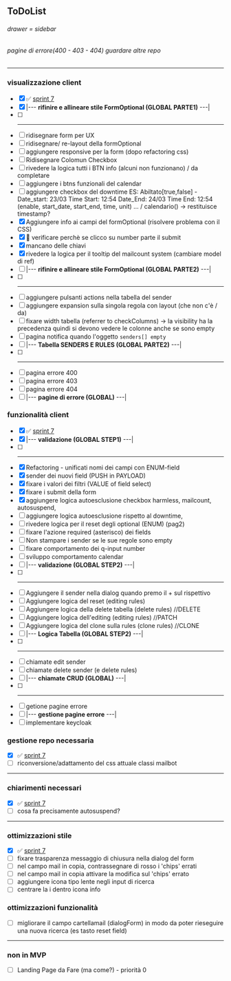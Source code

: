 ## ToDoList

###### drawer = sidebar

###### pagine di errore(400 - 403 - 404) guardare altre repo

<hr>

### visualizzazione client

- [x] :white_check_mark: [sprint 7](./Sprint%207)
- [x] |--- <b>rifinire e allineare stile FormOptional (GLOBAL PARTE1)</b> ---|
- [ ] -------------------------------------------------------------------------
- [ ] ridisegnare form per UX
- [ ] ridisegnare/ re-layout della formOptional
- [ ] aggiungere responsive per la form (dopo refactoring css)
- [ ] Ridisegnare Colomun Checkbox
- [ ] rivedere la logica tutti i BTN info (alcuni non funzionano) / da completare
- [ ] aggiungere i btns funzionali del calendar
- [ ] aggiungere checkbox del downtime ES: Abiltato[true,false] - Date_start: 23/03 Time Start: 12:54 Date_End: 24/03 Time End: 12:54 (enable, start_date, start_end, time, unit) ... / calendario() -> restituisce timestamp?
- [x] Aggiungere info ai campi del formOptional (risolvere problema con il CSS)
- [x] :rotating_light: verificare perchè se clicco su number parte il submit
- [x] mancano delle chiavi
- [x] rivedere la logica per il tooltip del mailcount system (cambiare model di ref)
- [ ] |--- <b>rifinire e allineare stile FormOptional (GLOBAL PARTE2)</b> ---|
- [ ] -------------------------------------------------------------------------
- [ ] aggiungere pulsanti actions nella tabella del sender
- [ ] aggiungere expansion sulla singola regola con layout (che non c'è / da)
- [ ] fixare width tabella (referrer to checkColumns) -> la visibility ha la precedenza quindi si devono vedere le colonne anche se sono empty
- [ ] pagina notifica quando l'oggetto `senders[] empty`
- [ ] |--- <b>Tabella SENDERS E RULES (GLOBAL PARTE2)</b> ---|
- [ ] -------------------------------------------------------------------------
- [ ] pagina errore 400
- [ ] pagina errore 403
- [ ] pagina errore 404
- [ ] |--- <b>pagine di errore (GLOBAL)</b> ---|

### funzionalità client

- [x] :white_check_mark: [sprint 7](./Sprint%207)
- [x] |--- <b>validazione (GLOBAL STEP1)</b> ---|
- [ ] -----------------------------------------------------------
- [x] Refactoring - unificati nomi dei campi con ENUM-field
- [x] sender dei nuovi field (PUSH in PAYLOAD)
- [x] fixare i valori dei filtri (VALUE of field select)
- [x] fixare i submit della form
- [x] aggiungere logica autoesclusione checkbox harmless, mailcount, autosuspend,
- [ ] aggiungere logica autoesclusione rispetto al downtime,
- [ ] rivedere logica per il reset degli optional (ENUM) (pag2)
- [ ] fixare l'azione required (asterisco) dei fields
- [ ] Non stampare i sender se le sue regole sono empty
- [ ] fixare comportamento dei q-input number
- [ ] sviluppo comportamento calendar
- [ ] |--- <b>validazione (GLOBAL STEP2)</b> ---|
- [ ] -----------------------------------------------------------
- [ ] Aggiungere il sender nella dialog quando premo il + sul rispettivo
- [ ] Aggiungere logica del reset (editing rules)
- [ ] Aggiungere logica della delete tabella (delete rules) //DELETE
- [ ] Aggiungere logica dell'editing (editing rules) //PATCH
- [ ] Aggiungere logica del clone sulla rules (clone rules) //CLONE
- [ ] |--- <b>Logica Tabella (GLOBAL STEP2)</b> ---|
- [ ] -----------------------------------------------------------
- [ ] chiamate edit sender
- [ ] chiamate delete sender (e delete rules)
- [ ] |--- <b>chiamate CRUD (GLOBAL)</b> ---|
- [ ] -----------------------------------------------------------
- [ ] getione pagine errore
- [ ] |--- <b>gestione pagine errore</b> ---|
- [ ] implementare keycloak

### gestione repo necessaria

- [x] :white_check_mark: [sprint 7](./Sprint%207)
- [ ] riconversione/adattamento del css attuale classi mailbot

<hr>

### chiarimenti necessari

- [x] :white_check_mark: [sprint 7](./Sprint%207)
- [ ] cosa fa precisamente autosuspend?

<hr>

### ottimizzazioni stile

- [x] :white_check_mark: [sprint 7](./Sprint%207)
- [ ] fixare trasparenza messaggio di chiusura nella dialog del form
- [ ] nel campo mail in copia, contrassegnare di rosso i 'chips' errati
- [ ] nel campo mail in copia attivare la modifica sul 'chips' errato
- [ ] aggiungere icona tipo lente negli input di ricerca
- [ ] centrare la i dentro icona info

### ottimizzazioni funzionalità
- [ ] migliorare il campo cartellamail (dialogForm) in modo da poter rieseguire una nuova ricerca (es tasto reset field)

<hr>

### non in MVP

- [ ] Landing Page da Fare (ma come?) - priorità 0
